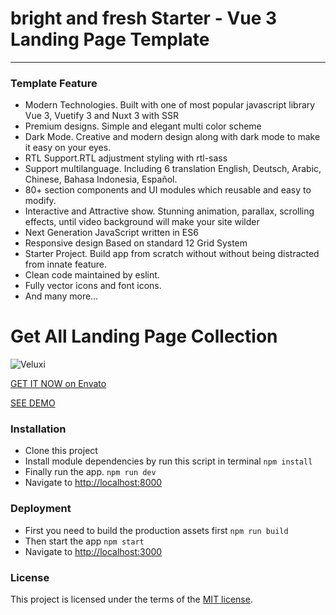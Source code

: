 # bright and fresh Starter - Vue 3 Landing Page Template
----------

### Template Feature
- Modern Technologies. Built with one of most popular javascript library Vue 3, Vuetify 3 and Nuxt 3 with SSR
- Premium designs. Simple and elegant multi color scheme
- Dark Mode. Creative and modern design along with dark mode to make it easy on your eyes.
- RTL Support.RTL adjustment styling with rtl-sass
- Support multilanguage. Including 6 translation English, Deutsch, Arabic, Chinese, Bahasa Indonesia, Español.
- 80+ section components and UI modules which reusable and easy to modify.
- Interactive and Attractive show. Stunning animation, parallax, scrolling effects, until video background will make your site wilder
- Next Generation JavaScript written in ES6
- Responsive design Based on standard 12 Grid System
- Starter Project. Build app from scratch without without being distracted from innate feature.
- Clean code maintained by eslint.
- Fully vector icons and font icons.
- And many more…

# Get All Landing Page Collection
![Veluxi](https://firebasestorage.googleapis.com/v0/b/enlite-3a841.appspot.com/o/images%2F01_preview.jpg?alt=media&token=7f4fec16-f5cc-42ea-ade5-538f9707a783)

[GET IT NOW on Envato](https://themeforest.net/user/ilhammeidi/portfolio)

[SEE DEMO](http://veluxi.ux-maestro.com)

### Installation

 - Clone this project
 - Install module dependencies by run this script in terminal
    `npm install`
 - Finally run the app.
	 `npm run dev`
 - Navigate to  [http://localhost:8000](http://localhost:8000)

### Deployment

 - First you need to build the production assets first
    `npm run build`
 - Then start the app
    `npm start`
 - Navigate to  [http://localhost:3000](http://localhost:8000)

### License
This project is licensed under the terms of the [MIT license](https://github.com/ilhammeidi/boss-lite/blob/master/LICENSE.txt).